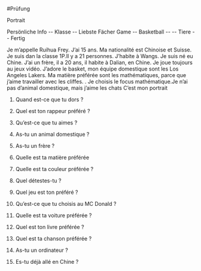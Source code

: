 #Prüfung 

Portrait

Persönliche Info --  Klasse --  Liebste Fächer Game --  Basketball -- -- Tiere -- Fertig

Je m’appelle Ruihua Frey. J’ai 15 ans. Ma nationalité est Chinoise et Suisse. Je suis dan la classe 1P.Il y a 21 personnes. J’habite à Wangs. Je suis né eu Chine. J’ai un frère, il a 20 ans, il habite à Dalian, en Chine. Je joue toujours au jeux vidéo. J’adore le basket, mon équipe domestique sont les Los Angeles Lakers. Ma matière préférée sont les mathématiques, parce que j’aime travailler avec les cliffes. . Je choisis le focus mathématique.Je n’ai pas d’animal domestique, mais j’aime les chats C’est mon portrait

1. Quand est-ce que tu dors ?

2. Quel est ton rappeur préféré ?

3. Qu’est-ce que tu aimes ?

4. As-tu un animal domestique ?

5. As-tu un frère ?

6. Quelle est ta matière préférée

7. Quelle est ta couleur préférée ?

8. Quel détestes-tu ?

9. Quel jeu est ton préféré ?

10. Qu’est-ce que tu choisis au MC Donald ?

11. Quelle est ta voiture préférée ?

12. Quel est ton livre préférée ?

13. Quel est ta chanson préférée ?

14. As-tu un ordinateur ?

15. Es-tu déjà allé en Chine ?